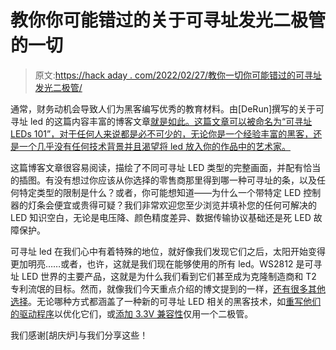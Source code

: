# 教你你可能错过的关于可寻址发光二极管的一切

> 原文:[https://hack aday . com/2022/02/27/教你一切你可能错过的可寻址发光二极管/](https://hackaday.com/2022/02/27/teaching-you-everything-you-might-have-missed-about-addressable-leds/)

通常，财务动机会导致人们为黑客编写优秀的教育材料。由[DeRun]撰写的关于可寻址 led 的这篇内容丰富的博客文章[就是如此。这篇文章可以被命名为“可寻址 LEDs 101”，对于任何人来说都是必不可少的，无论你是一个经验丰富的黑客，还是一个几乎没有任何技术背景并且渴望将 led 放入你的作品中的艺术家。](https://www.derunledlights.com/the-difference-between-addressable-rgb-led-strip-ws2811-ws2812b-ws2813-ws2815-sk6812-sk9822/)

这篇博客文章很容易阅读，描绘了不同可寻址 LED 类型的完整画面，并配有恰当的插图。有没有想过你应该从你选择的零售商那里得到哪一种可寻址的条，以及任何特定类型的限制是什么？或者，你可能想知道——为什么一个带特定 LED 控制器的灯条会便宜或贵得可疑？我们非常欢迎您至少浏览并填补您的任何可解决的 LED 知识空白，无论是电压降、颜色精度差异、数据传输协议基础还是死 LED 故障保护。

可寻址 led 在我们心中有着特殊的地位，就好像我们发现它们之后，太阳开始变得更加明亮……或者，也许，这就是我们现在能够使用的所有 led。WS2812 是可寻址 LED 世界的主要产品，这就是为什么我们看到它们甚至成为克隆制造商和 T2 专利流氓的目标。然而，就像我们今天重点介绍的博文提到的一样，[还有很多其他选择](https://hackaday.com/2019/03/26/can-you-live-without-the-ws2812/)。无论哪种方式都涵盖了一种新的可寻址 LED 相关的黑客技术，如[重写他们的驱动程序](https://hackaday.com/2014/02/02/rewriting-ws2812-driver-libraries-for-optimization/)以优化它们，或[添加 3.3V 兼容性](https://hackaday.com/2017/01/20/cheating-at-5v-ws2812-control-to-use-a-3-3v-data-line/)仅用一个二极管。

我们感谢[胡庆炉]与我们分享这些！